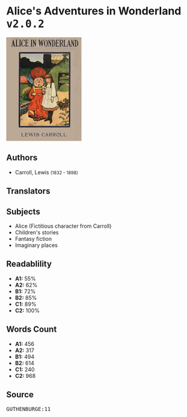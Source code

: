 # Alice's Adventures in Wonderland <kbd>v2.0.2</kbd>

![](./cover.medium.jpg "")

## Authors


 - Carroll, Lewis <small>(1832 - 1898)</small>

## Translators



## Subjects


 - Alice (Fictitious character from Carroll)
 - Children's stories
 - Fantasy fiction
 - Imaginary places

## Readablility


 - **A1:** 55%
 - **A2:** 62%
 - **B1:** 72%
 - **B2:** 85%
 - **C1:** 89%
 - **C2:** 100%

## Words Count


 - **A1:** 456
 - **A2:** 317
 - **B1:** 494
 - **B2:** 614
 - **C1:** 240
 - **C2:** 968

## Source


<kbd>GUTHENBURGE:11</kbd>
